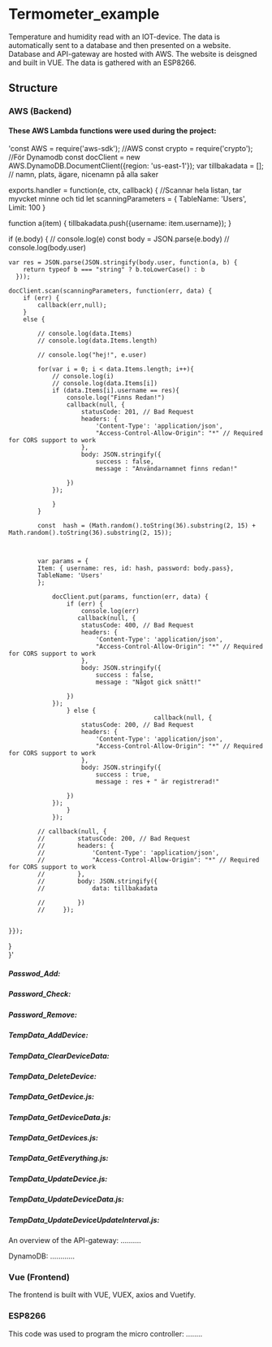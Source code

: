 # Termometer_example

Temperature and humidity read with an IOT-device. The data is automatically sent to a database and then presented on a website. Database and API-gateway are hosted with AWS. The website is deisgned and built in VUE. The data is gathered with an ESP8266. 

## Structure

### AWS (Backend)

#### These AWS Lambda functions were used during the project: 

'const AWS = require('aws-sdk'); //AWS
const crypto = require('crypto');
//För Dynamodb
const docClient = new AWS.DynamoDB.DocumentClient({region: 'us-east-1'});
var tillbakadata = [];  // namn, plats, ägare, nicenamn på alla saker

exports.handler = function(e, ctx, callback)
{
  //Scannar hela listan, tar myvcket minne och tid
let scanningParameters = {
  TableName: 'Users',
  Limit: 100
}

function a(item) {
    tillbakadata.push({username: item.username});
}


if (e.body) {
    // console.log(e)
    const body = JSON.parse(e.body)
    // console.log(body.user)
    
    var res = JSON.parse(JSON.stringify(body.user, function(a, b) {
        return typeof b === "string" ? b.toLowerCase() : b
      }));
      
    docClient.scan(scanningParameters, function(err, data) {
        if (err) {
            callback(err,null);
        }
        else {
            
            // console.log(data.Items)
            // console.log(data.Items.length)
            
            // console.log("hej!", e.user)
            
            for(var i = 0; i < data.Items.length; i++){
                // console.log(i)
                // console.log(data.Items[i])
                if (data.Items[i].username == res){
                    console.log("Finns Redan!")
                    callback(null, {
                        statusCode: 201, // Bad Request
                        headers: {
                            'Content-Type': 'application/json',
                            "Access-Control-Allow-Origin": "*" // Required for CORS support to work
                        },
                        body: JSON.stringify({
                            success : false,
                            message : "Användarnamnet finns redan!"

                    })
                });
                    
                }
            }
            
            const  hash = (Math.random().toString(36).substring(2, 15) + Math.random().toString(36).substring(2, 15));
            
            
            
            var params = {
            Item: { username: res, id: hash, password: body.pass},
            TableName: 'Users'
            };
            
                docClient.put(params, function(err, data) {
                    if (err) {
                        console.log(err)
                       callback(null, {
                        statusCode: 400, // Bad Request
                        headers: {
                            'Content-Type': 'application/json',
                            "Access-Control-Allow-Origin": "*" // Required for CORS support to work
                        },
                        body: JSON.stringify({
                            success : false,
                            message : "Något gick snätt!"

                    })
                });
                    } else {
                                            callback(null, {
                        statusCode: 200, // Bad Request
                        headers: {
                            'Content-Type': 'application/json',
                            "Access-Control-Allow-Origin": "*" // Required for CORS support to work
                        },
                        body: JSON.stringify({
                            success : true,
                            message : res + " är registrerad!"

                    })
                });
                    }
                });
            
            // callback(null, {
            //         statusCode: 200, // Bad Request
            //         headers: {
            //             'Content-Type': 'application/json',
            //             "Access-Control-Allow-Origin": "*" // Required for CORS support to work
            //         },
            //         body: JSON.stringify({
            //             data: tillbakadata

            //         })
            //     });
    
        
    }});
}  
 }'

##### Passwod_Add:

##### Password_Check:

##### Password_Remove:

##### TempData_AddDevice:

##### TempData_ClearDeviceData:

##### TempData_DeleteDevice:

##### TempData_GetDevice.js:

##### TempData_GetDeviceData.js:

##### TempData_GetDevices.js:

##### TempData_GetEverything.js:

##### TempData_UpdateDevice.js:

##### TempData_UpdateDeviceData.js:

##### TempData_UpdateDeviceUpdateInterval.js:

An overview of the API-gateway: ..........

DynamoDB: ............

### Vue (Frontend)

The frontend is built with VUE, VUEX, axios and Vuetify.

### ESP8266

This code was used to program the micro controller: ........
